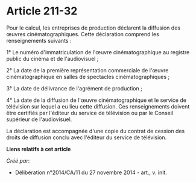 # Article 211-32

Pour le calcul, les entreprises de production déclarent la diffusion des œuvres cinématographiques. Cette déclaration
comprend les renseignements suivants : 

1° Le numéro d'immatriculation de l'œuvre cinématographique au registre public du cinéma et de l'audiovisuel ; 

2° La date de la première représentation commerciale de l'œuvre cinématographique en salles de spectacles
cinématographiques ; 

3° La date de délivrance de l'agrément de production ; 

4° La date de la diffusion de l'œuvre cinématographique et le service de télévision sur lequel a eu lieu cette diffusion. Ces
renseignements doivent être certifiés par l'éditeur du service de télévision ou par le Conseil supérieur de l'audiovisuel. 

La déclaration est accompagnée d'une copie du contrat de cession des droits de diffusion conclu avec l'éditeur du service de
télévision.

**Liens relatifs à cet article**

_Créé par_:

  - Délibération n°2014/CA/11 du 27 novembre 2014 - art., v. init.

